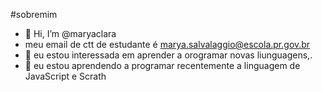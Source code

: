 #sobremim
- 👋 Hi, I’m @maryaclara
- meu email de ctt de estudante é marya.salvalaggio@escola.pr.gov.br
- 👀 eu estou interessada em aprender a orogramar novas liunguagens,.
- 🌱 eu estou aprendendo a programar recentemente a linguagem de JavaScript e Scrath 

